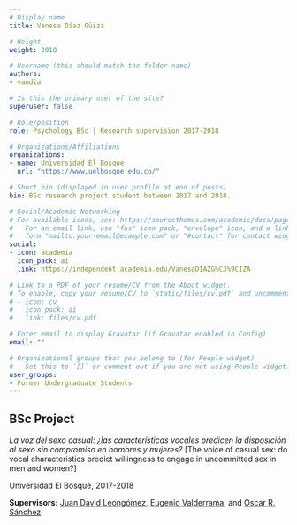 ```yaml
---
# Display name
title: Vanesa Díaz Güiza

# Weight
weight: 2018

# Username (this should match the folder name)
authors:
- vandia

# Is this the primary user of the site?
superuser: false

# Role/position
role: Psychology BSc | Research supervision 2017-2018

# Organizations/Affiliations
organizations:
- name: Universidad El Bosque
  url: "https://www.uelbosque.edu.co/"

# Short bio (displayed in user profile at end of posts)
bio: BSc research project student between 2017 and 2018.

# Social/Academic Networking
# For available icons, see: https://sourcethemes.com/academic/docs/page-builder/#icons
#   For an email link, use "fas" icon pack, "envelope" icon, and a link in the
#   form "mailto:your-email@example.com" or "#contact" for contact widget.
social:
- icon: academia
  icon_pack: ai
  link: https://independent.academia.edu/VanesaDIAZG%C3%9CIZA

# Link to a PDF of your resume/CV from the About widget.
# To enable, copy your resume/CV to `static/files/cv.pdf` and uncomment the lines below.
# - icon: cv
#   icon_pack: ai
#   link: files/cv.pdf

# Enter email to display Gravatar (if Gravatar enabled in Config)
email: ""

# Organizational groups that you belong to (for People widget)
#   Set this to `[]` or comment out if you are not using People widget.
user_groups:
- Former Undergraduate Students
---
```


## **BSc Project**  

*La voz del sexo casual: ¿las características vocales predicen la disposición al sexo sin compromiso en hombres y mujeres?* [The voice of casual sex: do vocal characteristics predict willingness to engage in uncommitted sex in men and women?]

Universidad El Bosque, 2017-2018

**Supervisors:** [Juan David Leongómez](/en/#about), [Eugenio Valderrama](/en/author/eugenio-valderrama/), and [Oscar R. Sánchez](/en/author/oscar-r.-sanchez/).
